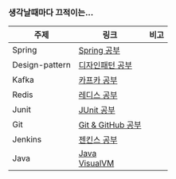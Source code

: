 ### 생각날때마다 끄적이는...


| 주제           | 링크                                        | 비고 |
| -------------- | ------------------------------------------- | ---- |
| Spring         | [Spring 공부](spring)                       |      |
| Design-pattern | [디자인패턴 공부](design-pattern)           |      |
| Kafka          | [카프카 공부](kafka)                        |      |
| Redis          | [레디스 공부](redis)                        |      |
| Junit          | [JUnit 공부](junit)                         |      |
| Git            | [Git & GitHub 공부](git)                    |      |
| Jenkins        | [젠킨스 공부](jenkins)                      |      |
| Java           | [Java](java)<br />[VisualVM](java/visualvm) |      |

